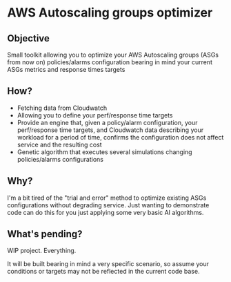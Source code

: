 # AWS Autoscaling groups optimizer

## Objective

Small toolkit allowing you to optimize your AWS Autoscaling groups 
(ASGs from now on) policies/alarms configuration bearing in mind your
 current ASGs metrics and response times targets
 
## How?

* Fetching data from Cloudwatch
* Allowing you to define your perf/response time targets
* Provide an engine that, given a policy/alarm configuration, your 
perf/response time targets, and Cloudwatch data describing your workload for
a period of time, confirms the configuration does not affect 
service and the resulting cost
* Genetic algorithm that executes several simulations changing policies/alarms 
configurations 

## Why?

I'm a bit tired of the "trial and error" method to optimize existing ASGs configurations
without degrading service. Just wanting to demonstrate code can do this for you just applying 
some very basic AI algorithms. 


## What's pending?

WIP project. Everything. 

It will be built bearing in mind a very specific
scenario, so assume your conditions or targets may not be reflected 
in the current code base.
